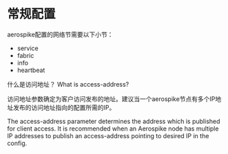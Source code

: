 # 常规配置

aerospike配置的网络节需要以下小节：
* service
* fabric
* info
* heartbeat



什么是访问地址？ What is access-address?

访问地址参数确定为客户访问发布的地址。建议当一个aerospike节点有多个IP地址发布的访问地址指向的配置所需的IP。

The access-address parameter determines the address which is published for client access. It is recommended when an Aerospike node has multiple IP addresses to publish an access-address pointing to desired IP in the config.